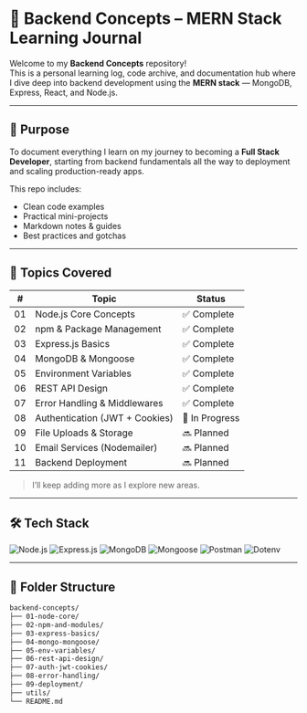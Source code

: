 # 🚀 Backend Concepts – MERN Stack Learning Journal

Welcome to my **Backend Concepts** repository!  
This is a personal learning log, code archive, and documentation hub where I dive deep into backend development using the **MERN stack** — MongoDB, Express, React, and Node.js.

---

## 📌 Purpose

To document everything I learn on my journey to becoming a **Full Stack Developer**, starting from backend fundamentals all the way to deployment and scaling production-ready apps.

This repo includes:
- Clean code examples
- Practical mini-projects
- Markdown notes & guides
- Best practices and gotchas

---

## 🧠 Topics Covered

| #   | Topic                         | Status     |
|-----|-------------------------------|------------|
| 01  | Node.js Core Concepts         | ✅ Complete |
| 02  | npm & Package Management      | ✅ Complete |
| 03  | Express.js Basics             | ✅ Complete |
| 04  | MongoDB & Mongoose            | ✅ Complete |
| 05  | Environment Variables         | ✅ Complete |
| 06  | REST API Design               | ✅ Complete |
| 07  | Error Handling & Middlewares | ✅ Complete |
| 08  | Authentication (JWT + Cookies)| 🔄 In Progress |
| 09  | File Uploads & Storage        | 🔜 Planned  |
| 10  | Email Services (Nodemailer)   | 🔜 Planned  |
| 11  | Backend Deployment            | 🔜 Planned  |

> I’ll keep adding more as I explore new areas.

---

## 🛠 Tech Stack

![Node.js](https://img.shields.io/badge/Node.js-339933?style=for-the-badge&logo=node.js&logoColor=white)
![Express.js](https://img.shields.io/badge/Express.js-000000?style=for-the-badge&logo=express&logoColor=white)
![MongoDB](https://img.shields.io/badge/MongoDB-47A248?style=for-the-badge&logo=mongodb&logoColor=white)
![Mongoose](https://img.shields.io/badge/Mongoose-880000?style=for-the-badge&logo=mongoose&logoColor=white)
![Postman](https://img.shields.io/badge/Postman-FF6C37?style=for-the-badge&logo=postman&logoColor=white)
![Dotenv](https://img.shields.io/badge/Dotenv-8DD6F9?style=for-the-badge)

---

## 📂 Folder Structure

```bash
backend-concepts/
├── 01-node-core/
├── 02-npm-and-modules/
├── 03-express-basics/
├── 04-mongo-mongoose/
├── 05-env-variables/
├── 06-rest-api-design/
├── 07-auth-jwt-cookies/
├── 08-error-handling/
├── 09-deployment/
├── utils/
└── README.md
